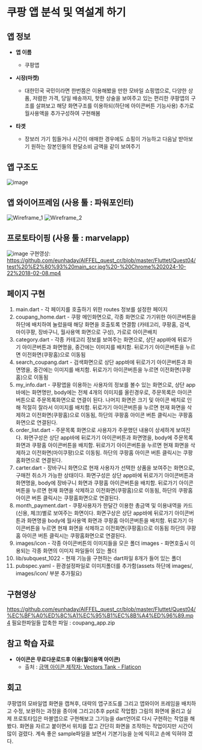 # 쿠팡 앱 분석 및 역설계 하기        

## 앱 정보

- **앱 이름** 

  - 쿠팡앱   

- **시장(마켓)**  

  - 대한민국 국민이라면 한번쯤은 이용해봤을 만한 모바일 쇼핑앱으로, 다양한 상품, 저렴한 가격, 당일 배송까지, 
    핫한 상술을 보여주고 있는 편리한 쿠팡앱의 구조를 살펴보고 해당 화면구조를 이용하되(하단에 아이콘버튼 기능사용)
    추가로 월사용액을 추가구성하여 구현해봄

- **타겟**  

  - 장보러 가기 힘들거나 시간이 애매한 경우에도 쇼핑이 가능하고 다음날 받아보기 원하는 장본인들의 한달소비 금액을 같이 보여주기


## 앱 구조도
![image](https://github.com/user-attachments/assets/0feb8b2b-a3e9-4453-b9fe-d6f850622cdb)


## 앱 와이어프레임 (사용 툴 : 파워포인터)
![Wireframe_1](https://github.com/user-attachments/assets/47bc0df2-3110-4c12-913b-081c0f7374be)
![Wireframe_2](https://github.com/user-attachments/assets/0b59cb88-ed80-49e4-ac22-853a224fa559)

## 프로토타이핑 (사용 툴 : marvelapp)
![image](https://github.com/user-attachments/assets/f31daa2a-c89d-453d-8976-a7e1e02dbfb2)
구현영상: https://github.com/eunhaday/AIFFEL_quest_cr/blob/master/Fluttet/Quest04/test%20%E2%80%93%20main_scr.jpg%20-%20Chrome%202024-10-22%2018-02-08.mp4


## 페이지 구현
1. main.dart - 각 페이지를 호출하기 위한 routes 정보를 설정한 페이지
2. coupang_home.dart - 쿠팡 메인화면으로, 각종 화면으로 가기위한 아이콘버튼을 하단에 배치하여 눌렀을때 해당 화면을 호출토록 연결함
                       (카테고리, 쿠팡홈, 검색, 마이쿠팡, 장바구니, 월사용액 화면으로 구성), 가로로 아이콘배치
3. category.dart - 각종 카테고리 정보를 보여주는 화면으로, 상단 app바에 뒤로가기 아이콘버튼과 화면명을,
                   중간에는 이미지를 배치함. 뒤로가기 아이콘버튼을 누르면 이전화면(쿠팡홈)으로 이동됨
4. search_coupang.dart - 검색화면으로 상단 app바에 뒤로가기 아이콘버튼과 화면명을, 중간에는 이미지를 배치함.
                         뒤로가기 아이콘버튼을 누르면 이전화면(쿠팡홈)으로 이동됨
5. my_info.dart - 쿠팡앱을 이용하는 사용자의 정보를 볼수 있는 화면으로, 상단 app바에는 화면명만, body에는 전체 4개의 이미지를 올린경우로,
                  주문목록은 아이콘버튼으로 주문목록화면으로 연결이 된다. 나머지 화면은 크기 및 아이콘 배치로 인해 적절히 잘라서 이미지를 배치함.
                  뒤로가기 아이콘버튼을 누르면 현재 화면을 삭제하고 이전화면(쿠팡홈)으로 이동됨, 하단의 쿠팡홈 아이콘 버튼 클릭시는 쿠팡홈화면으로 연결된다.
6. order_list.dart - 주문목록 화면으로 사용자가 주문했던 내용이 상세하게 보여진다. 화면구성은 상단 app바에 뒤로가기 아이콘버튼과 화면명을,
                     body에 주문목록화면과 쿠팡홈 아이콘버튼을 배치함. 뒤로가기 아이콘버튼을 누르면 현재 화면을 삭제하고 이전화면(마이쿠팡)으로 이동됨.
                     하단의 쿠팡홈 아이콘 버튼 클릭시는 쿠팡홈화면으로 연결된다.
7. carter.dart - 장바구니 화면으로 현재 사용자가 선택한 상품을 보여주는 화면으로, 구매전 취소가 가능한 상태이다.
                 화면구성은 상단 app바에 뒤로가기 아이콘버튼과 화면명을, body에 장바구니 화면과 쿠팡홈 아이콘버튼을 배치함.
                 뒤로가기 아이콘버튼을 누르면 현재 화면을 삭제하고 이전화면(쿠팡홈)으로 이동됨, 하단의 쿠팡홈 아이콘 버튼 클릭시는 쿠팡홈화면으로 연결된다.
8. month_payment.dart - 쿠팡사용자가 한달간 이용한 총금액 및 이용내역을 카드(신용, 체크)별로 보여주는 화면이다. 화면구상은 상단 app바에 뒤로가기 아이콘버튼과 화면명을
                        body에 월사용액 화면과 쿠팡홈 아이콘버튼을 배치함. 뒤로가기 아이콘버튼을 누르면 현재 화면을 삭제하고 이전화면(쿠팡홈)으로 이동됨
                        하단의 쿠팡홈 아이콘 버튼 클릭시는 쿠팡홈화면으로 연결된다.
9. images/icon - 각종 아이콘버튼의 이미지들을 모은 폴더
   images  - 화면호출시 이용되는 각종 화면의 이미지 파일들이 있는 폴더
10. lib/subquest_1022 - 현재 기능을 구현하는 dart파일 8개가 들어 있는 폴더
11. pubspec.yaml - 환경설정파일로 이미지폴더를 추가함(assets 하단에  images/, images/icon/ 부분 추가필요)


## 구현영상 
https://github.com/eunhaday/AIFFEL_quest_cr/blob/master/Fluttet/Quest04/%EC%BF%A0%ED%8C%A1%EC%95%B1%EC%8B%A4%ED%96%89.mp4
필요한파일들 압축한 파일 : coupang_app.zip

## 참고 학습 자료 
- **아이콘은 무료다운로드후 이용(월이용액 아이콘)**   
  - 출처 : <a href="https://www.flaticon.com/kr/free-icons/" title="금액 아이콘">금액 아이콘 제작자: Vectors Tank - Flaticon</a>

## 회고
쿠팡앱의 모바일앱 화면을 캡쳐후, 대략의 앱구조도를 그리고 앱와이어 프레임을 배치하고 수정, 보완하는 과정을 종이에 그리고(추후 ppt로 작업함)
그림의 화면에 올리고 실제 프로토타입은 마블앱으로 구현해보고 그기능을 dart언어로 다시 구현하는 작업을 해봤다.
화면을 자르고 붙이면서 위치를 잡고 간단히 화면을 조작하는 작업이지만 시간이 많이 걸렸다.
계속 좋은 sample파일을 보면서 기본기능을 눈에 익히고 손에 익혀야 겠다.

